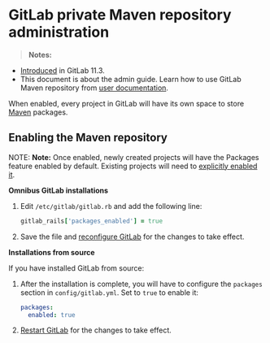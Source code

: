# GitLab private Maven repository administration

> **Notes:**
- [Introduced][ee-5811] in GitLab 11.3.
- This document is about the admin guide. Learn how to use GitLab Maven
  repository from [user documentation](../user/project/maven_packages.md).

When enabled, every project in GitLab will have its own space to store
[Maven](https://maven.apache.org/) packages.

## Enabling the Maven repository

NOTE: **Note:**
Once enabled, newly created projects will have the Packages feature enabled by
default. Existing projects will need to
[explicitly enabled it](../user/project/maven_packages.md#enabling-the-packages-repository).

**Omnibus GitLab installations**

1. Edit `/etc/gitlab/gitlab.rb` and add the following line:

    ```ruby
    gitlab_rails['packages_enabled'] = true
    ```

1. Save the file and [reconfigure GitLab][] for the changes to take effect.

**Installations from source**

If you have installed GitLab from source:

1. After the installation is complete, you will have to configure the `packages`
   section in `config/gitlab.yml`. Set to `true` to enable it:

      ```yaml
      packages:
        enabled: true
      ```
1. [Restart GitLab] for the changes to take effect.

[reconfigure gitlab]: restart_gitlab.md#omnibus-gitlab-reconfigure "How to reconfigure Omnibus GitLab"
[restart gitlab]: restart_gitlab.md#omnibus-gitlab-reconfigure "How to reconfigure Omnibus GitLab"
[ee-5811]: https://gitlab.com/gitlab-org/gitlab-ee/issues/5811
